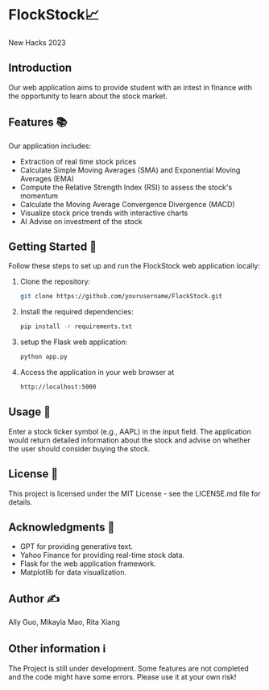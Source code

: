 # FlockStock📈
New Hacks 2023 

## Introduction

Our web application aims to provide student with an intest in finance with the opportunity to learn about the stock market.   


## Features 📚
Our application includes:
- Extraction of real time stock prices
- Calculate Simple Moving Averages (SMA) and Exponential Moving Averages (EMA)
- Compute the Relative Strength Index (RSI) to assess the stock's momentum
- Calculate the Moving Average Convergence Divergence (MACD)
- Visualize stock price trends with interactive charts
- AI Advise on investment of the stock

## Getting Started 🏁

Follow these steps to set up and run the FlockStock web application locally:

1. Clone the repository:

   ```bash
   git clone https://github.com/yourusername/FlockStock.git

2. Install the required dependencies:
   ```bash
   pip install -r requirements.txt

3. setup the Flask web application:
    ```bash
    python app.py

4. Access the application in your web browser at
    ```bash
    http://localhost:5000

## Usage 🧐

Enter a stock ticker symbol (e.g., AAPL) in the input field.
The application would return detailed information about the stock and advise on whether the user should consider buying the stock. 

## License 🪪

This project is licensed under the MIT License - see the LICENSE.md file for details.

## Acknowledgments 🫡
- GPT for providing generative text.
- Yahoo Finance for providing real-time stock data.
- Flask for the web application framework.
- Matplotlib for data visualization.

## Author ✍️
Ally Guo,
Mikayla Mao,
Rita Xiang


## Other information ℹ️
The Project is still under development. Some features are not completed and the code might have some errors. Please use it at your own risk!
